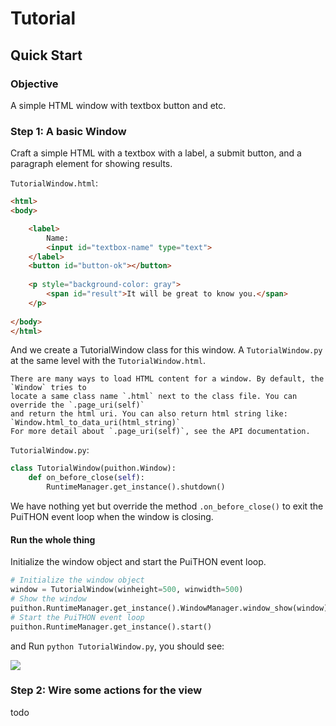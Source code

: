 # Tutorial

## Quick Start

### Objective

A simple HTML window with textbox button and etc.

### Step 1: A basic Window

Craft a simple HTML with a textbox with a label, a submit button, and a paragraph element for showing results.

`TutorialWindow.html`:

```html
<html>
<body>

    <label>
        Name: 
        <input id="textbox-name" type="text">    
    </label>
    <button id="button-ok"></button>
    
    <p style="background-color: gray">
        <span id="result">It will be great to know you.</span>
    </p>
    
</body>
</html>
```

And we create a TutorialWindow class for this window. A `TutorialWindow.py` at the same level with the `TutorialWindow.html`.

    There are many ways to load HTML content for a window. By default, the `Window` tries to 
    locate a same class name `.html` next to the class file. You can override the `.page_uri(self)` 
    and return the html uri. You can also return html string like: `Window.html_to_data_uri(html_string)` 
    For more detail about `.page_uri(self)`, see the API documentation. 

`TutorialWindow.py`:

```python
class TutorialWindow(puithon.Window):
    def on_before_close(self):
        RuntimeManager.get_instance().shutdown()
```

We have nothing yet but override the method `.on_before_close()` to exit the PuiTHON event loop when the window 
is closing.

#### Run the whole thing

Initialize the window object and start the PuiTHON event loop.

```python
# Initialize the window object
window = TutorialWindow(winheight=500, winwidth=500)
# Show the window
puithon.RuntimeManager.get_instance().WindowManager.window_show(window)
# Start the PuiTHON event loop
puithon.RuntimeManager.get_instance().start()
```

and Run `python TutorialWindow.py`, you should see:

![](sc.png-todo)

### Step 2: Wire some actions for the view

todo
